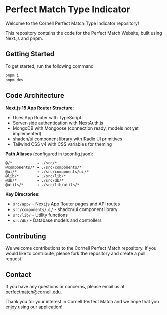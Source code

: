 # Perfect Match Type Indicator

Welcome to the Cornell Perfect Match Type Indicator repository!

This repository contains the code for the Perfect Match Website, built using Next.js and pnpm.

## Getting Started

To get started, run the following command

```bash
pnpm i
pnpm dev
```

## Code Architecture

**Next.js 15 App Router Structure**:
- Uses App Router with TypeScript
- Server-side authentication with NextAuth.js
- MongoDB with Mongoose (connection ready, models not yet implemented)
- shadcn/ui component library with Radix UI primitives
- Tailwind CSS v4 with CSS variables for theming

**Path Aliases** (configured in tsconfig.json):
```
@/*           → ./src/*
@components/* → ./src/components/*
@ui/*         → ./src/components/ui/*
@lib/*        → ./src/lib/*
@db/*         → ./src/db/*
@utils/*      → ./src/lib/utils/*
```

**Key Directories**:
- `src/app/` - Next.js App Router pages and API routes
- `src/components/ui/` - shadcn/ui component library
- `src/lib/` - Utility functions
- `src/db/` - Database models and controllers

## Contributing

We welcome contributions to the Cornell Perfect Match repository. If you would like to contribute, please fork the
repository and create a pull request.

## Contact

If you have any questions or concerns, please email us at
[perfectmatch@cornell.edu](mailto:perfectmatch@cornell.edu).

Thank you for your interest in Cornell Perfect Match and we hope that you enjoy using our application!
